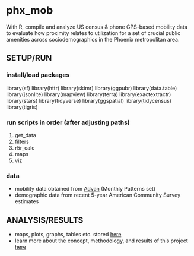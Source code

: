 # phx_mob
With R, compile and analyze US census & phone GPS-based mobility data to evaluate how proximity relates to utilization for a set of crucial public amenities across sociodemographics in the Phoenix metropolitan area.

## SETUP/RUN

### install/load packages
library(sf)
library(httr)
library(skimr)
library(ggpubr)
library(data.table)
library(jsonlite)
library(mapview)
library(terra)
library(exactextractr)
library(stars)
library(tidyverse)
library(ggspatial)
library(tidycensus)
library(tigris)

### run scripts in order (after adjusting paths)
1. get_data
2. filters
3. r5r_calc
4. maps
5. viz

### data
- mobility data obtained from [Advan](https://app.deweydata.io/products/2dfcb598-6e30-49f1-bdba-1deae113a951/package/) (Monthly Patterns set)
- demographic data from recent 5-year American Community Survey estimates

## ANALYSIS/RESULTS
- maps, plots, graphs, tables etc. stored [here](https://github.com/andrewcwees/phx_mob/output) 
- learn more about the concept, methodology, and results of this project [here](https://github.com/andrewcwees/phx_mob/paper_draft.pdf) 

















